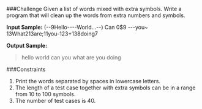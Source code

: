 ###Challenge
Given a list of words mixed with extra symbols. Write a program that will clean up the words from extra numbers and symbols.


**Input Sample:**
(--9Hello----World...--)
Can 0$9 ---you~
13What213are;11you-123+138doing7

**Output Sample:**
> hello world
can you
what are you doing

###Constraints
1. Print the words separated by spaces in lowercase letters.
2. The length of a test case together with extra symbols can be in a range from 10 to 100 symbols.
3. The number of test cases is 40.